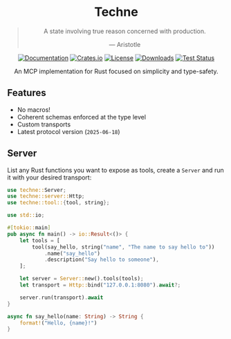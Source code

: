 <div align="center">

# Techne

> A state involving true reason concerned with production.
>
> — Aristotle

[![Documentation](https://docs.rs/techne/badge.svg)](https://docs.rs/techne)
[![Crates.io](https://img.shields.io/crates/v/techne.svg)](https://crates.io/crates/techne)
[![License](https://img.shields.io/crates/l/techne.svg)](https://github.com/hecrj/techne/blob/master/LICENSE)
[![Downloads](https://img.shields.io/crates/d/techne.svg)](https://crates.io/crates/techne)
[![Test Status](https://img.shields.io/github/actions/workflow/status/hecrj/techne/test.yml?branch=master&event=push&label=test)](https://github.com/hecrj/techne/actions)

An MCP implementation for Rust focused on simplicity and type-safety.
</div>

## Features

- No macros!
- Coherent schemas enforced at the type level
- Custom transports
- Latest protocol version (`2025-06-18`)

## Server
List any Rust functions you want to expose as tools, create a `Server` and
run it with your desired transport:

```rust
use techne::Server;
use techne::server::Http;
use techne::tool::{tool, string};

use std::io;

#[tokio::main]
pub async fn main() -> io::Result<()> {
    let tools = [
        tool(say_hello, string("name", "The name to say hello to"))
            .name("say_hello")
            .description("Say hello to someone"),
    ];

    let server = Server::new().tools(tools);
    let transport = Http::bind("127.0.0.1:8080").await?;

    server.run(transport).await
}

async fn say_hello(name: String) -> String {
    format!("Hello, {name}!")
}
```
